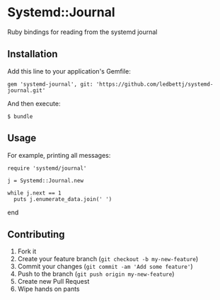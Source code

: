 # Systemd::Journal

Ruby bindings for reading from the systemd journal

## Installation

Add this line to your application's Gemfile:

    gem 'systemd-journal', git: 'https://github.com/ledbettj/systemd-journal.git'

And then execute:

    $ bundle

## Usage

For example, printing all messages:

    require 'systemd/journal'
    
    j = Systemd::Journal.new
    
    while j.next == 1
      puts j.enumerate_data.join(' ')
   end

## Contributing

1. Fork it
2. Create your feature branch (`git checkout -b my-new-feature`)
3. Commit your changes (`git commit -am 'Add some feature'`)
4. Push to the branch (`git push origin my-new-feature`)
5. Create new Pull Request
6. Wipe hands on pants

